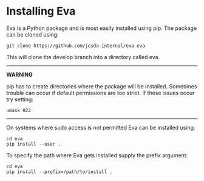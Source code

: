 # Installing Eva

Eva is a Python package and is most easily installed using pip. The package can be cloned using:

```
git clone https://github.com/jcsda-internal/eva eva
```

This will clone the develop branch into a directory called eva.

---
**WARNING**

pip has to create directories where the package will be installed. Sometimes trouble can occur if
default permissions are too strict. If these issues occur try setting:

```
umask 022
```

---

On systems where sudo access is not permitted Eva can be installed using:
```
cd eva
pip install --user .
```

To specify the path where Eva gets installed supply the prefix argument:
```
cd eva
pip install --prefix=/path/to/install .
```
